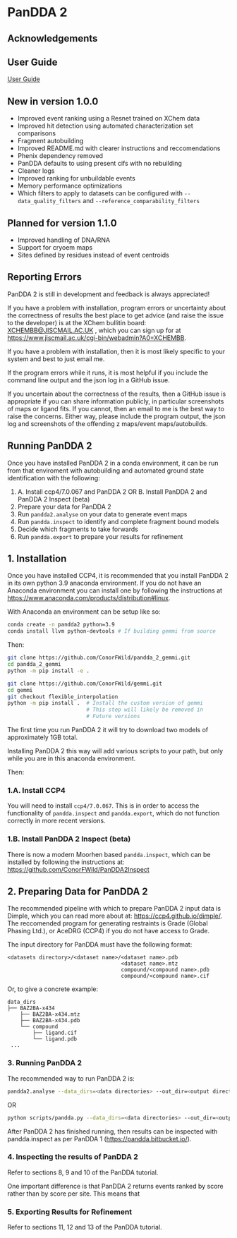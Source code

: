 # PanDDA 2

## Acknowledgements

## User Guide
[User Guide](./docs/debugging.md)

## New in version 1.0.0

 - Improved event ranking using a Resnet trained on XChem data
 - Improved hit detection using automated characterization set comparisons
 - Fragment autobuilding
 - Improved README.md with clearer instructions and reccomendations
 - Phenix dependency removed
 - PanDDA defaults to using present cifs with no rebuilding
 - Cleaner logs
 - Improved ranking for unbuildable events
 - Memory performance optimizations
 - Which filters to apply to datasets can be configured with `--data_quality_filters` and `--reference_comparability_filters`

## Planned for version 1.1.0

- Improved handling of DNA/RNA
- Support for cryoem maps
- Sites defined by residues instead of event centroids

## Reporting Errors

PanDDA 2 is still in development and feedback is always appreciated! 

If you have a problem with installation, program errors or uncertainty about the correctness of results the best place to get advice (and raise the issue to the developer) is at the XChem bullitin board: XCHEMBB@JISCMAIL.AC.UK
, which you can sign up for at https://www.jiscmail.ac.uk/cgi-bin/webadmin?A0=XCHEMBB.

If you have a problem with installation, then it is most likely specific to your system and best to just email me.

If the program errors while it runs, it is most helpful if you include the command line output and the json log in a GitHub issue. 

If you uncertain about the correctness of the results, then a GitHub issue is appropriate if you can share information publicly, in particular screenshots of maps or ligand fits. If you cannot, then an email to me is the best way to raise the concerns. Either way, please include the program output, the json log and screenshots of the offending z maps/event maps/autobuilds.






## Running PanDDA 2

Once you have installed PanDDA 2 in a conda environment, it can be run from that enviroment with autobuilding and automated ground state identification with the following:

1. A. Install ccp4/7.0.067 and PanDDA 2 OR B. Install PanDDA 2 and PanDDA 2 Inspect (beta)
2. Prepare your data for PanDDA 2
3. Run `pandda2.analyse` on your data to generate event maps
4. Run `pandda.inspect` to identify and complete fragment bound models
5. Decide which fragments to take forwards
6. Run `pandda.export` to prepare your results for refinement

## 1. Installation

Once you have installed CCP4, it is recommended that you install PanDDA 2 in its own python 3.9 anaconda environment. If you do not have an Anaconda environment you can install one by following the instructions at https://www.anaconda.com/products/distribution#linux. 

With Anaconda an environment can be setup like so:

```bash
conda create -n pandda2 python=3.9
conda install llvm python-devtools # If building gemmi from source
```

Then:

```bash
git clone https://github.com/ConorFWild/pandda_2_gemmi.git
cd pandda_2_gemmi 
python -m pip install -e . 

git clone https://github.com/ConorFWild/gemmi.git
cd gemmi
git checkout flexible_interpolation
python -m pip install .  # Install the custom version of gemmi
                         # This step will likely be removed in
                         # Future versions
```

The first time you run PanDDA 2 it will try to download two models of approximately 1GB total.

Installing PanDDA 2 this way will add various scripts to your path, but only while you are in this anaconda environment.

Then:

### 1.A. Install CCP4

You will need to install `ccp4/7.0.067`. This is in order to access the functionality of `pandda.inspect` and `pandda.export`, which do not function correctly in more recent versions.

### 1.B. Install PanDDA 2 Inspect (beta)

There is now a modern Moorhen based `pandda.inspect`, which can be installed by following the instructions at:
https://github.com/ConorFWild/PanDDA2Inspect

## 2. Preparing Data for PanDDA 2

The recommended pipeline with which to prepare PanDDA 2 input data is Dimple, which you can read more about at: https://ccp4.github.io/dimple/. The reccomended program for generating restraints is Grade (Global Phasing Ltd.), or AceDRG (CCP4) if you do not have access to Grade.

The input directory for PanDDA must have the following format:

```commandline
<datasets directory>/<dataset name>/<dataset name>.pdb 
                                    <dataset name>.mtz
                                    compound/<compound name>.pdb
                                    compound/<compound name>.cif
```

Or, to give a concrete example:

```commandline
data_dirs
├── BAZ2BA-x434
    ├── BAZ2BA-x434.mtz
    ├── BAZ2BA-x434.pdb
    └── compound
        ├── ligand.cif
        └── ligand.pdb
 ...
```

### 3. Running PanDDA 2

The recommended way to run PanDDA 2 is:

```bash
pandda2.analyse --data_dirs=<data directories> --out_dir=<output directory> --pdb_regex=<pdb regex> --mtz_regex=<mtz regex> --local_cpus=<your number of cpus>
```

OR

```bash
python scripts/pandda.py --data_dirs=<data directories> --out_dir=<output directory> --pdb_regex=<pdb regex> --mtz_regex=<mtz regex> --local_cpus=<your number of cpus>
```

After PanDDA 2 has finished running, then results can be inspected with pandda.inspect as per PanDDA 1 (https://pandda.bitbucket.io/).

### 4. Inspecting the results of PanDDA 2
Refer to sections 8, 9 and 10 of the PanDDA tutorial. 

One important difference is that PanDDA 2 returns events ranked by score rather than by score per site. This means that 

### 5. Exporting Results for Refinement

Refer to sections 11, 12 and 13 of the PanDDA tutorial.
 

